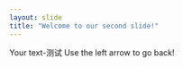 ```yaml
---
layout: slide
title: "Welcome to our second slide!"
---
```

Your text-测试
Use the left arrow to go back!

